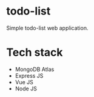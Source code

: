 # todo-list

Simple todo-list web application.

# Tech stack

- MongoDB Atlas
- Express JS
- Vue JS
- Node JS

